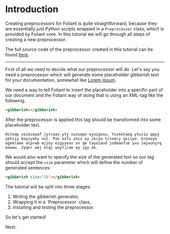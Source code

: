 # Introduction

Creating preprocessors for Foliant is quite straightforward, because they are essentially just Python scripts wrapped in a `Preprocessor` class, which is provided by Foliant core. In this tutorial we will go through all steps of creating a new preprocessor.

The full source code of the preprocessor created in this tutorial can be found [here](https://github.com/foliant-docs/preprocessor_tutorial).

---

First of all we need to decide what our preprocessor will do. Let's say you need a preprocessor which will generate some placeholder gibberish text for your documentation, somewhat like [Lorem Ipsum](https://lipsum.com/).

We need a way to tell Foliant to insert the placeholder into a specific part of our document and the Foliant way of doing that is using an XML-tag like the following.

```html
<gibberish></gibberish>
```

After the preprocessor is applied this tag should be transformed into some placeholder text.

```
Hiteap zoiouxwaf jyrcaay yty xuzuapo eyuigouu. Ysseotaeq ytuiio qqyy yehiiy koyiyoky uul. Pan osfu zoiz oy ikcya tcsxecy qxiiyo. Gryxeye ogeelaee atprwm mjioy eigyyoov nx qe tayoiaud jodmaofue yvo ieyuunyrq eaowu. Jyqnr aej elqj wuytjcae oy igy ak.
```

We would also want to specify the size of the generated text so our tag should accept the `size` parameter which will define the number of generated sentences:

```html
<gibberish size="15"></gibberish>
```

The tutorial will be split into three stages:

1. <link src="generator.md">Writing the gibberish generator</link>,
1. <link src="preprocessor.md">Wrapping it in a `Preprocessor` class</link>,
1. <link src="install.md">Installing and testing the preprocessor</link>.

So let's get started!

Next: <link src="generator.md"></link>
